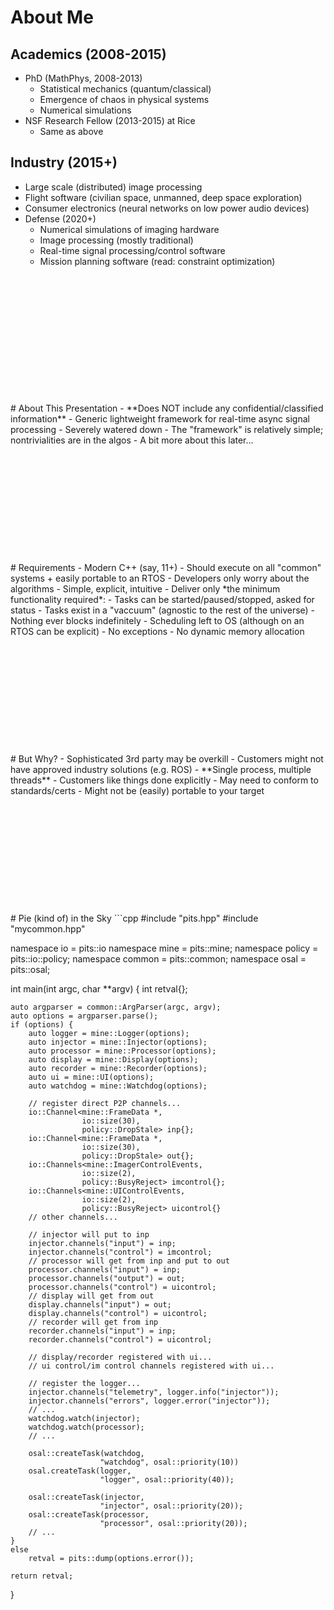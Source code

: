 # About Me
## Academics (2008-2015)
- PhD (MathPhys, 2008-2013)
  - Statistical mechanics (quantum/classical)
  - Emergence of chaos in physical systems
  - Numerical simulations
- NSF Research Fellow (2013-2015) at Rice
  - Same as above

## Industry (2015+)
- Large scale (distributed) image processing
- Flight software (civilian space, unmanned, deep space exploration)
- Consumer electronics (neural networks on low power audio devices)
- Defense (2020+)
  - Numerical simulations of imaging hardware
  - Image processing (mostly traditional)
  - Real-time signal processing/control software
  - Mission planning software (read: constraint optimization)
<br>
<br>
<br>
<br>
<br>
<br>
<br>
<br>
<br>
<br>
<br>
<br>
# About This Presentation
- **Does NOT include any confidential/classified information**
- Generic lightweight framework for real-time async signal processing
- Severely watered down
- The "framework" is relatively simple; nontrivialities are in the algos
  - A bit more about this later...
<br>
<br>
<br>
<br>
<br>
<br>
<br>
<br>
<br>
<br>
<br>
<br>
# Requirements
- Modern C++ (say, 11+)
- Should execute on all "common" systems + easily portable to an RTOS
- Developers only worry about the algorithms
- Simple, explicit, intuitive
- Deliver only *the minimum functionality required*:
  - Tasks can be started/paused/stopped, asked for status
  - Tasks exist in a "vaccuum" (agnostic to the rest of the universe)
  - Nothing ever blocks indefinitely
  - Scheduling left to OS (although on an RTOS can be explicit)
- No exceptions
- No dynamic memory allocation
<br>
<br>
<br>
<br>
<br>
<br>
<br>
<br>
<br>
<br>
<br>
<br>
# But Why?
- Sophisticated 3rd party may be overkill
- Customers might not have approved industry solutions (e.g. ROS)
- **Single process, multiple threads**
- Customers like things done explicitly
- May need to conform to standards/certs
- Might not be (easily) portable to your target
<br>
<br>
<br>
<br>
<br>
<br>
<br>
<br>
<br>
<br>
<br>
<br>
# Pie (kind of) in the Sky
```cpp
#include "pits.hpp"
#include "mycommon.hpp"

namespace io = pits::io
namespace mine = pits::mine;
namespace policy = pits::io::policy;
namespace common = pits::common;
namespace osal = pits::osal;

int main(int argc, char **argv) {
    int retval{};

    auto argparser = common::ArgParser(argc, argv);
    auto options = argparser.parse();
    if (options) {
        auto logger = mine::Logger(options);
        auto injector = mine::Injector(options);
        auto processor = mine::Processor(options);
        auto display = mine::Display(options);
        auto recorder = mine::Recorder(options);
        auto ui = mine::UI(options);
        auto watchdog = mine::Watchdog(options);

        // register direct P2P channels...
        io::Channel<mine::FrameData *,
                    io::size(30),
                    policy::DropStale> inp{};
        io::Channel<mine::FrameData *,
                    io::size(30),
                    policy::DropStale> out{};
        io::Channels<mine::ImagerControlEvents,
                    io::size(2),
                    policy::BusyReject> imcontrol{};
        io::Channels<mine::UIControlEvents,
                    io::size(2),
                    policy::BusyReject> uicontrol{}
        // other channels...

        // injector will put to inp
        injector.channels("input") = inp;
        injector.channels("control") = imcontrol;
        // processor will get from inp and put to out
        processor.channels("input") = inp;
        processor.channels("output") = out;
        processor.channels("control") = uicontrol;
        // display will get from out
        display.channels("input") = out;
        display.channels("control") = uicontrol;
        // recorder will get from inp
        recorder.channels("input") = inp;
        recorder.channels("control") = uicontrol;

        // display/recorder registered with ui...
        // ui control/im control channels registered with ui...

        // register the logger...
        injector.channels("telemetry", logger.info("injector"));
        injector.channels("errors", logger.error("injector"));
        // ... 
        watchdog.watch(injector);
        watchdog.watch(processor);
        // ...

        osal::createTask(watchdog,
                        "watchdog", osal::priority(10))
        osal.createTask(logger,
                        "logger", osal::priority(40));

        osal::createTask(injector,
                        "injector", osal::priority(20));
        osal::createTask(processor,
                        "processor", osal::priority(20));
        // ...
    }
    else
        retval = pits::dump(options.error());
    
    return retval;
}
```